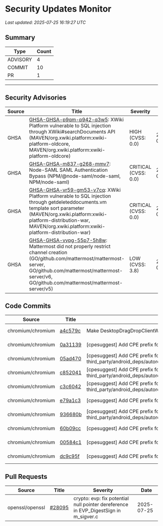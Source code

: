 # Security Updates Monitor

*Last updated: 2025-07-25 16:19:27 UTC*

## Summary
| Type | Count |
|------|-------|
| ADVISORY | 4 |
| COMMIT | 10 |
| PR | 1 |

---

## Security Advisories

| Source | Title | Severity | Date |
|--------|-------|----------|------|
| GHSA | [GHSA-GHSA-p9qm-p942-q3w5](https://github.com/advisories/GHSA-p9qm-p942-q3w5): XWiki Platform vulnerable to SQL injection through XWiki#searchDocuments API (MAVEN/org.xwiki.platform:xwiki-platform-oldcore, MAVEN/org.xwiki.platform:xwiki-platform-oldcore) | HIGH (CVSS: 0.0) | 2025-07-25 |
| GHSA | [GHSA-GHSA-m837-g268-mmv7](https://github.com/advisories/GHSA-m837-g268-mmv7): Node-SAML SAML Authentication Bypass (NPM/@node-saml/node-saml, NPM/node-saml) | CRITICAL (CVSS: 0.0) | 2025-07-25 |
| GHSA | [GHSA-GHSA-vr59-gm53-v7cq](https://github.com/advisories/GHSA-vr59-gm53-v7cq): XWiki Platform vulnerable to SQL injection through getdeleteddocuments.vm template sort parameter (MAVEN/org.xwiki.platform:xwiki-platform-distribution-war, MAVEN/org.xwiki.platform:xwiki-platform-distribution-war) | CRITICAL (CVSS: 0.0) | 2025-07-24 |
| GHSA | [GHSA-GHSA-vvpg-55p7-5h8w](https://github.com/advisories/GHSA-vvpg-55p7-5h8w): Mattermost did not properly restrict channel creation (GO/github.com/mattermost/mattermost-server, GO/github.com/mattermost/mattermost-server/v6, GO/github.com/mattermost/mattermost-server/v5) | LOW (CVSS: 3.8) | 2024-08-01 |

## Code Commits

| Source | Title | Severity | Date |
|--------|-------|----------|------|
| chromium/chromium | [a4c579c](https://github.com/chromium/chromium/commit/a4c579c9a8e4e05f3b3ec012c40cb36c6ae89e11) | Make DesktopDragDropClientWin a Window observer to avoid UAF | 2025-07-25 |
| chromium/chromium | [0a31139](https://github.com/chromium/chromium/commit/0a3113975fca9105b496fb97ed95ef87fa77d687) | [cpesuggest] Add CPE prefix for third_party/brotli/README.chromium. | 2025-07-25 |
| chromium/chromium | [05ad470](https://github.com/chromium/chromium/commit/05ad470ae6440c4389d72f80b69c6f1e3d0f9010) | [cpesuggest] Add CPE prefix for third_party/android_deps/autorolled/committed/libs/com_google_protobuf_protobuf_javalite/README.chromium. | 2025-07-24 |
| chromium/chromium | [c852041](https://github.com/chromium/chromium/commit/c8520419ac179a19e85173122d7e9480dbcab7ef) | [cpesuggest] Add CPE prefix for third_party/android_deps/autorolled/committed/libs/io_grpc_grpc_stub/README.chromium. | 2025-07-24 |
| chromium/chromium | [c3c6042](https://github.com/chromium/chromium/commit/c3c6042011e50cd791e5e1523ca964b846fb7204) | [cpesuggest] Add CPE prefix for third_party/android_deps/autorolled/committed/libs/io_grpc_grpc_binder/README.chromium. | 2025-07-24 |
| chromium/chromium | [e79a1c3](https://github.com/chromium/chromium/commit/e79a1c3122465ee7881e8a91d738afd4f00cf6c6) | [cpesuggest] Add CPE prefix for third_party/boringssl/README.chromium. | 2025-07-24 |
| chromium/chromium | [936680b](https://github.com/chromium/chromium/commit/936680bb96fb3bc5063c63536be06978801321e2) | [cpesuggest] Add CPE prefix for third_party/android_deps/autorolled/committed/libs/com_google_code_gson_gson/README.chromium. | 2025-07-24 |
| chromium/chromium | [60b09cc](https://github.com/chromium/chromium/commit/60b09cc7f42f7a40685357c0ea403ebdc54ebefb) | [cpesuggest] Add CPE prefix for third_party/opus/README.chromium. | 2025-07-24 |
| chromium/chromium | [00584c1](https://github.com/chromium/chromium/commit/00584c1e32e016bc53729e8a527f78fe35391b9f) | [cpesuggest] Add CPE prefix for third_party/compiler-rt/README.chromium. | 2025-07-24 |
| chromium/chromium | [dc9c95f](https://github.com/chromium/chromium/commit/dc9c95f4ad0e3e01f7c2e280b1a0f89fdaf4e916) | [cpesuggest] Add CPE prefix for third_party/libx11/README.chromium. | 2025-07-24 |

## Pull Requests

| Source | Title | Severity | Date |
|--------|-------|----------|------|
| openssl/openssl | [#28095](https://github.com/openssl/openssl/pull/28095) | crypto: evp: fix potential null pointer dereference in EVP_DigestSign in m_sigver.c | 2025-07-25 |

